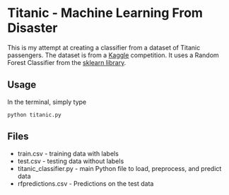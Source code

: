 # Titanic - Machine Learning From Disaster
This is my attempt at creating a classifier from a dataset of Titanic passengers. The dataset is from a [Kaggle](http://www.kaggle.com) competition. It uses a Random Forest Classifier from the [sklearn library](http://scikit-learn.org/stable/).

## Usage

In the terminal, simply type

```
python titanic.py
```

## Files
* train.csv - training data with labels
* test.csv - testing data without labels
* titanic_classifier.py - main Python file to load, preprocess, and predict data
* rfpredictions.csv - Predictions on the test data
